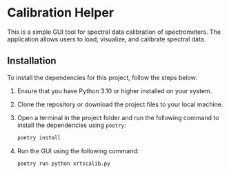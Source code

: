 # Calibration Helper

This is a simple GUI tool for spectral data calibration of spectrometers. The application allows users to load, visualize, and calibrate spectral data.

## Installation

To install the dependencies for this project, follow the steps below:

1. Ensure that you have Python 3.10 or higher installed on your system.

2. Clone the repository or download the project files to your local machine.

3. Open a terminal in the project folder and run the following command to install the dependencies using `poetry`:

   ```bash
   poetry install

4. Run the GUI using the following command:

   ```bash
   poetry run python xrtscalib.py
